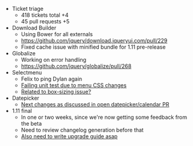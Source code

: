 * Ticket triage
  * 418 tickets total +4
  * 45 pull requests +5
* Download Builder
  * Using Bower for all externals
  * https://github.com/jquery/download.jqueryui.com/pull/229
  * Fixed cache issue with minified bundle for 1.11 pre-release
* Globalize
  * Working on error handling
  * https://github.com/jquery/globalize/pull/268
* Selectmenu
  * Felix to ping Dylan again
  * [Failing unit test due to menu CSS changes](https://github.com/jquery/jquery-ui/commit/b0e8380f023f41cb4a1bd3665177b5f0e795c289)
  * [Related to box-sizing issue?](https://bugs.jquery.com/ticket/14723)
* Datepicker
  * [Next changes as discussed in open datepicker/calendar PR](https://github.com/jquery/jquery-ui/pull/1260)
* 1.11 final
  * In one or two weeks, since we're now getting some feedback from the beta
  * Need to review changelog generation before that
  * [Also need to write upgrade guide asap](https://github.com/jquery/jqueryui.com/issues/79)
